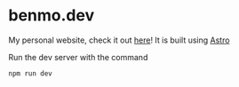 # benmo.dev

My personal website, check it out [here](https://www.benmo.dev)! It is built using [Astro](https://astro.build)

Run the dev server with the command

```
npm run dev
```
